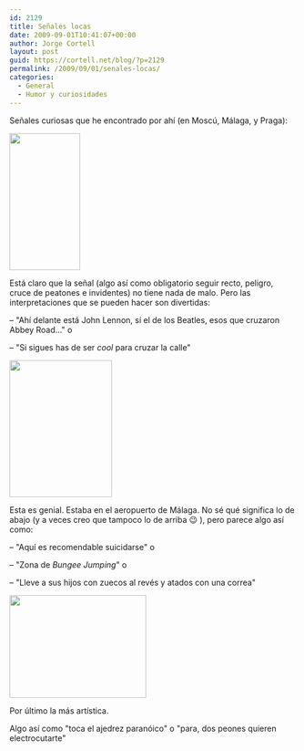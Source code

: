 ```yaml
---
id: 2129
title: Señales locas
date: 2009-09-01T10:41:07+00:00
author: Jorge Cortell
layout: post
guid: https://cortell.net/blog/?p=2129
permalink: /2009/09/01/senales-locas/
categories:
  - General
  - Humor y curiosidades
---
```

Señales curiosas que he encontrado por ahí (en Moscú, Málaga, y Praga):

<img class="aligncenter" title="señal loca 1" src="https://farm3.static.flickr.com/2637/3876918767_1e16003f1f_m.jpg" alt="" width="124" height="240" />

Está claro que la señal (algo así como obligatorio seguir recto, peligro, cruce de peatones e invidentes) no tiene nada de malo. Pero las interpretaciones que se pueden hacer son divertidas:

– "Ahí delante está John Lennon, sí el de los Beatles, esos que cruzaron Abbey Road..." o
  
– "Si sigues has de ser _cool_ para cruzar la calle"

<img class="aligncenter" title="señal loca 2" src="https://farm3.static.flickr.com/2564/3876918601_1bbd9c26d3_m.jpg" alt="" width="180" height="240" />

Esta es genial. Estaba en el aeropuerto de Málaga. No sé qué significa lo de abajo (y a veces creo que tampoco lo de arriba 😉 ), pero parece algo así como:

– "Aquí es recomendable suicidarse" o
  
– "Zona de _Bungee Jumping_" o
  
– "Lleve a sus hijos con zuecos al revés y atados con una correa"

<img class="aligncenter" title="señal loca 3" src="https://farm4.static.flickr.com/3475/3877711482_2800eaa354_m.jpg" alt="" width="240" height="180" />

Por último la más artística.

Algo así como "toca el ajedrez paranóico" o "para, dos peones quieren electrocutarte"